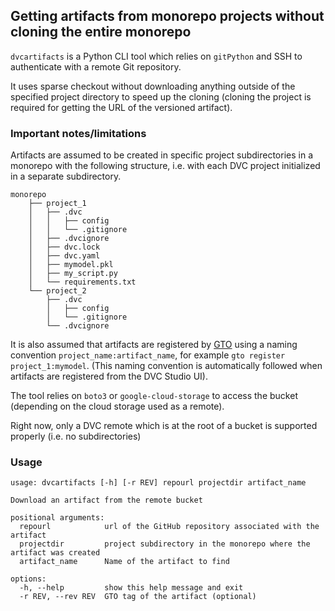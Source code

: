 ## Getting artifacts from monorepo projects without cloning the entire monorepo

`dvcartifacts` is a Python CLI tool which relies on `gitPython` and SSH to authenticate with a remote Git repository.

It uses sparse checkout without downloading anything outside of the specified project directory to speed up the cloning (cloning the project is required for getting the URL of the versioned artifact).

### Important notes/limitations

Artifacts are assumed to be created in specific project subdirectories in a monorepo with the following structure, i.e. with each DVC project initialized in a separate subdirectory.

```
monorepo
    ├── project_1
    │   ├── .dvc
    │   │   ├── config
    │   │   └── .gitignore
    │   ├── .dvcignore
    │   ├── dvc.lock
    │   ├── dvc.yaml
    │   ├── mymodel.pkl    
    │   ├── my_script.py
    │   └── requirements.txt
    └── project_2
        ├── .dvc
        │   ├── config
        │   └── .gitignore
        └── .dvcignore
```
It is also assumed that artifacts are registered by [GTO](https://dvc.org/doc/gto) using a naming convention `project_name:artifact_name`, for example `gto register project_1:mymodel`.
(This naming convention is automatically followed when artifacts are registered from the DVC Studio UI).


The tool relies on `boto3` or `google-cloud-storage` to access the bucket (depending on the cloud storage used as a remote).

Right now, only a DVC remote which is at the root of a bucket is supported properly (i.e. no subdirectories)

### Usage

```cli
usage: dvcartifacts [-h] [-r REV] repourl projectdir artifact_name

Download an artifact from the remote bucket

positional arguments:
  repourl            url of the GitHub repository associated with the artifact
  projectdir         project subdirectory in the monorepo where the artifact was created
  artifact_name      Name of the artifact to find

options:
  -h, --help         show this help message and exit
  -r REV, --rev REV  GTO tag of the artifact (optional)
```
